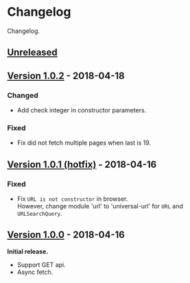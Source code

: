 # Changelog
Changelog.

## [Unreleased]

## [Version 1.0.2][1.0.2] - 2018-04-18
### Changed
- Add check integer in constructor parameters.

### Fixed
- Fix did not fetch multiple pages when last is 19.

## [Version 1.0.1 (hotfix)][1.0.1] - 2018-04-16
### Fixed
- Fix `URL is not constructor` in browser.  
However, change module 'url' to 'universal-url' for `URL` and `URLSearchQuery`.

## [Version 1.0.0][1.0.0] - 2018-04-16
**Initial release.**
* Support GET api.
* Async fetch.

[Unreleased]: https://github.com/kPherox/fetch-github-api/compare/1.0.2...develop
[1.0.2]: https://github.com/kPherox/fetch-github-api/compare/1.0.1...1.0.2
[1.0.1]: https://github.com/kPherox/fetch-github-api/compare/1.0.0...1.0.1
[1.0.0]: https://github.com/kPherox/fetch-github-api/compare/01dd3c9...1.0.0

